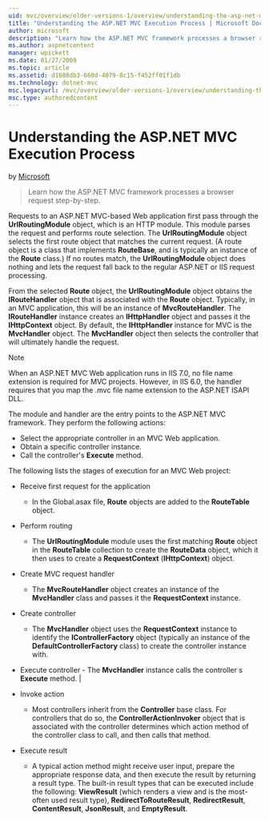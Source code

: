 ```yaml
---
uid: mvc/overview/older-versions-1/overview/understanding-the-asp-net-mvc-execution-process
title: "Understanding the ASP.NET MVC Execution Process | Microsoft Docs"
author: microsoft
description: "Learn how the ASP.NET MVC framework processes a browser request step-by-step."
ms.author: aspnetcontent
manager: wpickett
ms.date: 01/27/2009
ms.topic: article
ms.assetid: d1608db3-660d-4079-8c15-f452ff01f1db
ms.technology: dotnet-mvc
msc.legacyurl: /mvc/overview/older-versions-1/overview/understanding-the-asp-net-mvc-execution-process
msc.type: authoredcontent
---
```

Understanding the ASP.NET MVC Execution Process
====================
by [Microsoft](https://github.com/microsoft)

> Learn how the ASP.NET MVC framework processes a browser request step-by-step.


Requests to an ASP.NET MVC-based Web application first pass through the **UrlRoutingModule** object, which is an HTTP module. This module parses the request and performs route selection. The **UrlRoutingModule** object selects the first route object that matches the current request. (A route object is a class that implements **RouteBase**, and is typically an instance of the **Route** class.) If no routes match, the **UrlRoutingModule** object does nothing and lets the request fall back to the regular ASP.NET or IIS request processing.

From the selected **Route** object, the **UrlRoutingModule** object obtains the **IRouteHandler** object that is associated with the **Route** object. Typically, in an MVC application, this will be an instance of **MvcRouteHandler**. The **IRouteHandler** instance creates an **IHttpHandler** object and passes it the **IHttpContext** object. By default, the **IHttpHandler** instance for MVC is the **MvcHandler** object. The **MvcHandler** object then selects the controller that will ultimately handle the request.

> [!NOTE]
> When an ASP.NET MVC Web application runs in IIS 7.0, no file name extension is required for MVC projects. However, in IIS 6.0, the handler requires that you map the .mvc file name extension to the ASP.NET ISAPI DLL.


The module and handler are the entry points to the ASP.NET MVC framework. They perform the following actions:

- Select the appropriate controller in an MVC Web application.
- Obtain a specific controller instance.
- Call the controller's **Execute** method.

The following lists the stages of execution for an MVC Web project:

- Receive first request for the application 

    - In the Global.asax file, **Route** objects are added to the **RouteTable** object.
- Perform routing 

    - The **UrlRoutingModule** module uses the first matching **Route** object in the **RouteTable** collection to create the **RouteData** object, which it then uses to create a **RequestContext** (**IHttpContext**) object.
- Create MVC request handler 

    - The **MvcRouteHandler** object creates an instance of the **MvcHandler** class and passes it the **RequestContext** instance.
- Create controller 

    - The **MvcHandler** object uses the **RequestContext** instance to identify the **IControllerFactory** object (typically an instance of the **DefaultControllerFactory** class) to create the controller instance with.
- Execute controller - The **MvcHandler** instance calls the controller s **Execute** method. |
- Invoke action 

    - Most controllers inherit from the **Controller** base class. For controllers that do so, the **ControllerActionInvoker** object that is associated with the controller determines which action method of the controller class to call, and then calls that method.
- Execute result 

    - A typical action method might receive user input, prepare the appropriate response data, and then execute the result by returning a result type. The built-in result types that can be executed include the following: **ViewResult** (which renders a view and is the most-often used result type), **RedirectToRouteResult**, **RedirectResult**, **ContentResult**, **JsonResult**, and **EmptyResult**.
